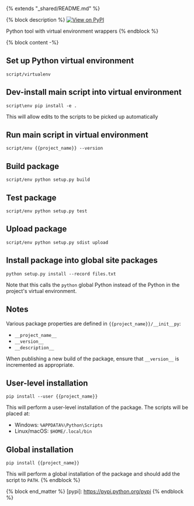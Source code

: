 {% extends "_shared/README.md" %}

{% block description %}
[![View on PyPI](https://img.shields.io/pypi/v/{{project_name}}.svg)](https://pypi.python.org/pypi/{{project_name}})

Python tool with virtual environment wrappers
{% endblock %}

{% block content -%}

## Set up Python virtual environment

```
script/virtualenv
```

## Dev-install main script into virtual environment

```
script\env pip install -e .
```

This will allow edits to the scripts to be picked up automatically

## Run main script in virtual environment

```
script/env {{project_name}} --version
```

## Build package

```
script/env python setup.py build
```

## Test package

```
script/env python setup.py test
```

## Upload package

```
script/env python setup.py sdist upload
```

## Install package into global site packages

```
python setup.py install --record files.txt
```

Note that this calls the `python` global Python instead of the Python in the project's virtual environment.

## Notes

Various package properties are defined in `{{project_name}}/__init__py`:

* `__project_name__`
* `__version__`
* `__description__`

When publishing a new build of the package, ensure that `__version__` is incremented as appropriate.

## User-level installation

```
pip install --user {{project_name}}
```

This will perform a user-level installation of the package. The scripts will be placed at:

* Windows: `%APPDATA%\Python\Scripts`
* Linux/macOS: `$HOME/.local/bin`

## Global installation

```
pip install {{project_name}}
```

This will perform a global installation of the package and should add the script to `PATH`.
{% endblock %}

{% block end_matter %}
[pypi]: https://pypi.python.org/pypi
{% endblock %}
